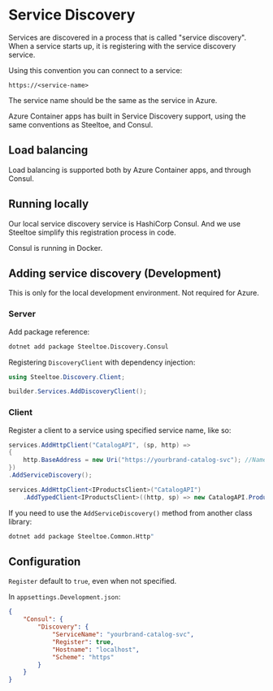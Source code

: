 # Service Discovery

Services are discovered in a process that is called "service discovery". When a service starts up, it is registering with the service discovery service.

Using this convention you can connect to a service:

```
https://<service-name>
```

The service name should be the same as the service in Azure.

Azure Container apps has built in Service Discovery support, using the same conventions as Steeltoe, and Consul.

## Load balancing

Load balancing is supported both by Azure Container apps, and through Consul.

## Running locally

Our local service discovery service is HashiCorp Consul. And we use Steeltoe simplify this registration process in code.

Consul is running in Docker.

## Adding service discovery (Development)

This is only for the local development environment. Not required for Azure.

### Server

Add package reference:

```sh
dotnet add package Steeltoe.Discovery.Consul
```

Registering ``DiscoveryClient`` with dependency injection:

```csharp
using Steeltoe.Discovery.Client;

builder.Services.AddDiscoveryClient();
```

### Client

Register a client to a service using specified service name, like so:

```csharp
services.AddHttpClient("CatalogAPI", (sp, http) =>
{
    http.BaseAddress = new Uri("https://yourbrand-catalog-svc"); //Name in config, otherwise based on project name
})
.AddServiceDiscovery();

services.AddHttpClient<IProductsClient>("CatalogAPI")
    .AddTypedClient<IProductsClient>((http, sp) => new CatalogAPI.ProductsClient(http));
```

If you need to use the ``AddServiceDiscovery()`` method from another class library:

```sh
dotnet add package Steeltoe.Common.Http"
```

## Configuration

``Register`` default to ``true``, even when not specified.

In ``appsettings.Development.json``:

```json
{
    "Consul": {
        "Discovery": {
            "ServiceName": "yourbrand-catalog-svc",
            "Register": true,
            "Hostname": "localhost",
            "Scheme": "https" 
        }
    }
}
```
